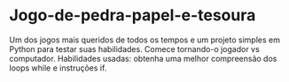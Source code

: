 # Jogo-de-pedra-papel-e-tesoura
Um dos jogos mais queridos de todos os tempos e um projeto simples em Python para testar suas habilidades. Comece tornando-o jogador vs computador. Habilidades usadas: obtenha uma melhor compreensão dos loops while e instruções if.
